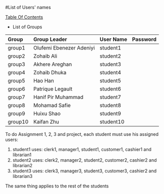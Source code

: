 #List of Users' names

[Table Of Contents](TableOfContents.md)


  * List of Groups

|   **Group**   |    **Group Leader**    |   **User Name**   | **Password** |
|:--------------|:-----------------------|:------------------|:-------------|
| group1        | Olufemi Ebenezer Adeniyi| student1          |              |
| group2        | Zohaib Ali             | student2          |              |
| group3        | Akhere Areghan         | student3          |              |
| group4        | Zohaib Dhuka           | student4          |              |
| group5        | Hao Han                | student5          |              |
| group6        | Patrique Legault       | student6          |              |
| group7        | Hanif Pir Muhammad     | student7          |              |
| group8        | Mohamad Safie          | student8          |              |
| group9        | Huixu Shao             | student9          |              |
| group10       | Kaifan Zhu             | student10         |              |


To do Assignment 1, 2, 3 and project, each student must use his assigned users:

  1. student1 uses: clerk1, manager1, student1, customer1, cashier1 and librarian1
  1. student2 uses: clerk2, manager2, student2, customer2, cashier2 and librarian2
  1. student3 uses: clerk3, manager3, student3, customer3, cashier2 and librarian3

The same thing applies to the rest of the students